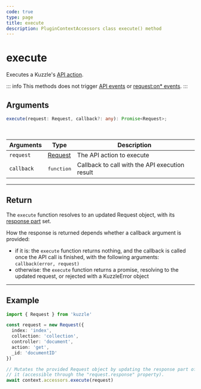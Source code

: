 ```yaml
---
code: true
type: page
title: execute
description: PluginContextAccessors class execute() method
---
```


# execute

Executes a Kuzzle's [API action](/core/2/api).

::: info
This methods does not trigger [API events](/core/2/framework/events/api) or [request:on* events](/core/2/plugins/guides/events/request-on-authorized).
:::

## Arguments

```ts
execute(request: Request, callback?: any): Promise<Request>;
```

<br/>

| Arguments  | Type                                                           | Description                                    |
| ---------- | -------------------------------------------------------------- | ---------------------------------------------- |
| `request`  | [Request](/core/2/framework/classes/request) | The API action to execute                       |
| `callback` | <pre>function</pre>                                            | Callback to call with the API execution result <DeprecatedBadge version="change-me"/> |

---

## Return

The `execute` function resolves to an updated Request object, with its [response part](/core/2/framework/classes/request-response) set.

How the response is returned depends whether a callback argument is provided:

- if it is: the `execute` function returns nothing, and the callback is called once the API call is finished, with the following arguments: `callback(error, request)`
- otherwise: the `execute` function returns a promise, resolving to the updated request, or rejected with a KuzzleError object

---

## Example

```ts
import { Request } from 'kuzzle'

const request = new Request({
  index: 'index',
  collection: 'collection',
  controller: 'document',
  action: 'get',
  _id: 'documentID'
})

// Mutates the provided Request object by updating the response part of
// it (accessible through the "request.response" property).
await context.accessors.execute(request)
```
